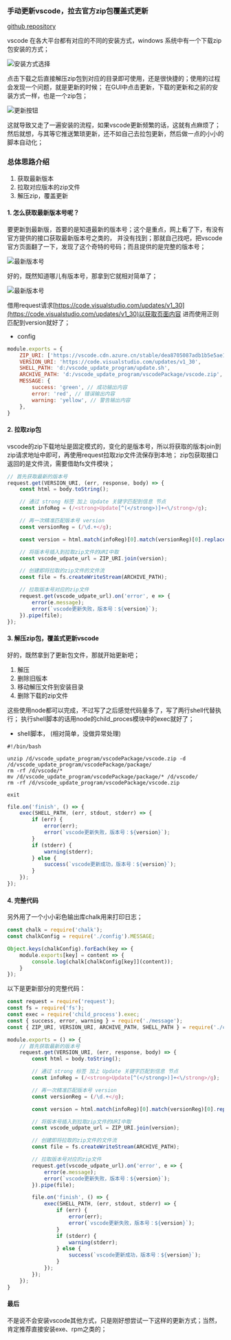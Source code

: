 ### 手动更新vscode，拉去官方zip包覆盖式更新

[github repository](https://github.com/kvsur/hanle_vscode_update)

vscode 在各大平台都有对应的不同的安装方式，windows 系统中有一个下载zip包安装的方式；

![安装方式选择](./assets/install-type.png)

点击下载之后直接解压zip包到对应的目录即可使用，还是很快捷的；使用的过程会发现一个问题，就是更新的时候；
在GUI中点击更新，下载的更新和之前的安装方式一样，也是一个zip包；

![更新按钮](./assets/check-update-btn.png)

这就导致又走了一遍安装的流程，如果vscode更新频繁的话，这就有点麻烦了；
然后就想，与其等它推送繁琐更新，还不如自己去拉包更新，然后做一点的小小的脚本自动化；


### 总体思路介绍

1. 获取最新版本
2. 拉取对应版本的zip文件
3. 解压zip，覆盖更新

#### 1. 怎么获取最新版本号呢？

要更新到最新版，首要的是知道最新的版本号；这个是重点，网上看了下，有没有官方提供的接口获取最新版本号之类的，
并没有找到；那就自己找吧，把vscode官方页面翻了一下，发现了这个奇特的号码；而且提供的是完整的版本号；

![最新版本号](./assets/latest-version.png)

好的，既然知道哪儿有版本号，那拿到它就相对简单了；

![最新版本号](./assets/npm-request.png)

借用request请求[https://code.visualstudio.com/updates/v1_30](https://code.visualstudio.com/updates/v1_30)以获取页面内容
进而使用正则匹配到version就好了；

* config
```js
module.exports = {
    ZIP_URI: ['https://vscode.cdn.azure.cn/stable/dea8705087adb1b5e5ae1d9123278e178656186a/VSCode-win32-x64-', '.zip'],
    VERSION_URI: 'https://code.visualstudio.com/updates/v1_30',
    SHELL_PATH: 'd:/vscode_update_program/update.sh',
    ARCHIVE_PATH: 'd:/vscode_update_program/vscodePackage/vscode.zip',
    MESSAGE: {
        success: 'green', // 成功输出内容
        error: 'red', // 错误输出内容
        warning: 'yellow', // 警告输出内容 
    },
}
```

#### 2. 拉取zip包

vscode的zip下载地址是固定模式的，变化的是版本号，所以将获取的版本join到zip请求地址中即可，再使用request拉取zip文件流保存到本地；
zip包获取接口返回的是文件流，需要借助fs文件模块；

```js
// 首先获取最新的版本号
request.get(VERSION_URI, (err, response, body) => {
    const html = body.toString();

    // 通过 strong 标签 加上 Update 关键字匹配到信息 节点
    const infoReg = (/<strong>Update[^(</strong>)]+<\/strong>/g);

    // 再一次精准匹配版本号 version
    const versionReg = (/\d.+</g);

    const version = html.match(infoReg)[0].match(versionReg)[0].replace('<', '');

    // 将版本号插入到拉取zip文件的URI中取
    const vscode_udpate_url = ZIP_URI.join(version);

    // 创建即将拉取的zip文件的文件流
    const file = fs.createWriteStream(ARCHIVE_PATH);

    // 拉取版本号对应的zip文件
    request.get(vscode_udpate_url).on('error', e => {
        error(e.message);
        error(`vscode更新失败，版本号：${version}`);
    }).pipe(file);
});
```

#### 3. 解压zip包，覆盖式更新vscode

好的，既然拿到了更新包文件，那就开始更新吧；
1. 解压
2. 删除旧版本
3. 移动解压文件到安装目录
4. 删除下载的zip文件

这些使用node都可以完成，不过写了之后感觉代码量多了，写了两行shell代替执行；
执行shell脚本的话用node的child_proces模块中的exec就好了；

* shell脚本， (相对简单，没做异常处理)

```shell
#!/bin/bash

unzip /d/vscode_update_program/vscodePackage/vscode.zip -d /d/vscode_update_program/vscodePackage/package/
rm -rf /d/vscode/*
mv /d/vscode_update_program/vscodePackage/package/* /d/vscode/
rm -rf /d/vscode_update_program/vscodePackage/vscode.zip

exit
```

```js
file.on('finish', () => {
    exec(SHELL_PATH, (err, stdout, stderr) => {
        if (err) {
            error(err);
            error(`vscode更新失败，版本号：${version}`);
        }
        if (stderr) {
            warning(stderr);
        } else {
            success(`vscode更新成功，版本号：${version}`);
        }
    });
});
```

#### 4. 完整代码

另外用了一个小小彩色输出库chalk用来打印日志；

```js
const chalk = require('chalk');
const chalkConfig = require('./config').MESSAGE;

Object.keys(chalkConfig).forEach(key => {
    module.exports[key] = content => {
        console.log(chalk[chalkConfig[key]](content));
    }
});
```

以下是更新部分的完整代码：

```js
const request = require('request');
const fs = require('fs');
const exec = require('child_process').exec;
const { success, error, warning } = require('./message');
const { ZIP_URI, VERSION_URI, ARCHIVE_PATH, SHELL_PATH } = require('./config');

module.exports = () => {
    // 首先获取最新的版本号
    request.get(VERSION_URI, (err, response, body) => {
        const html = body.toString();

        // 通过 strong 标签 加上 Update 关键字匹配到信息 节点
        const infoReg = (/<strong>Update[^(</strong>)]+<\/strong>/g);

        // 再一次精准匹配版本号 version
        const versionReg = (/\d.+</g);

        const version = html.match(infoReg)[0].match(versionReg)[0].replace('<', '');

        // 将版本号插入到拉取zip文件的URI中取
        const vscode_udpate_url = ZIP_URI.join(version);

        // 创建即将拉取的zip文件的文件流
        const file = fs.createWriteStream(ARCHIVE_PATH);

        // 拉取版本号对应的zip文件
        request.get(vscode_udpate_url).on('error', e => {
            error(e.message);
            error(`vscode更新失败，版本号：${version}`);
        }).pipe(file);

        file.on('finish', () => {
            exec(SHELL_PATH, (err, stdout, stderr) => {
                if (err) {
                    error(err);
                    error(`vscode更新失败，版本号：${version}`);
                }
                if (stderr) {
                    warning(stderr);
                } else {
                    success(`vscode更新成功，版本号：${version}`);
                }
            });
        });
    });
}
```

#### 最后
不是说不会安装vscode其他方式，只是刚好想尝试一下这样的更新方式；当然，肯定推荐直接安装exe、rpm之类的；

